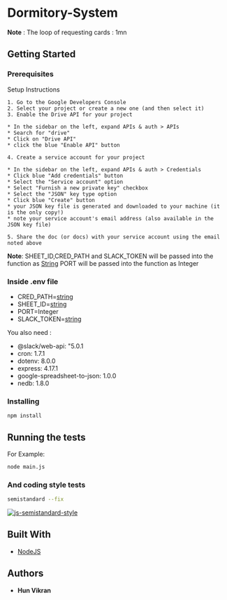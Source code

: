 # Dormitory-System

 **Note** : The loop of requesting cards : 1mn

## Getting Started

### Prerequisites

Setup Instructions

    1. Go to the Google Developers Console
    2. Select your project or create a new one (and then select it)
    3. Enable the Drive API for your project

    * In the sidebar on the left, expand APIs & auth > APIs
    * Search for "drive"
    * Click on "Drive API"
    * click the blue "Enable API" button

    4. Create a service account for your project

    * In the sidebar on the left, expand APIs & auth > Credentials
    * Click blue "Add credentials" button
    * Select the "Service account" option
    * Select "Furnish a new private key" checkbox
    * Select the "JSON" key type option
    * Click blue "Create" button
    * your JSON key file is generated and downloaded to your machine (it is the only copy!)
    * note your service account's email address (also available in the JSON key file)

    5. Share the doc (or docs) with your service account using the email noted above


**Note**: SHEET_ID,CRED_PATH and SLACK_TOKEN will be passed into the function as [String][1]
          PORT will be passed into the function as Integer

### Inside .env file

* CRED_PATH=[string][1]
* SHEET_ID=[string][1]
* PORT=Integer
* SLACK_TOKEN=[string][1]


You also need :
  * @slack/web-api: "5.0.1
  * cron: 1.7.1
  * dotenv: 8.0.0
  * express: 4.17.1
  * google-spreadsheet-to-json: 1.0.0
  * nedb: 1.8.0

### Installing

```
npm install
```

## Running the tests

For Example:

```bash
node main.js
```

### And coding style tests

```bash
semistandard --fix
```
[![js-semistandard-style](https://img.shields.io/badge/code%20style-semistandard-brightgreen.svg?style=flat-square)](https://github.com/Flet/semistandard)

## Built With

* [NodeJS](https://nodejs.org/en/)

## Authors

* **Hun Vikran** 

[1]:https://developer.mozilla.org/en-US/docs/Web/JavaScript/Reference/Global_Objects/String